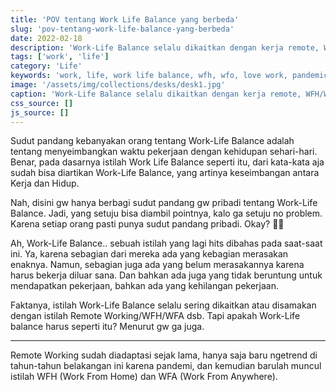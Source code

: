 ```yaml
---
title: 'POV tentang Work Life Balance yang berbeda'
slug: 'pov-tentang-work-life-balance-yang-berbeda'
date: 2022-02-18
description: 'Work-Life Balance selalu dikaitkan dengan kerja remote, WFH/WFA. Tapi apakah harus seperti itu? Ga juga. Lalu, bagaimana kita bisa menciptakan Work-Life Balance itu sendiri?'
tags: ['work', 'life']
category: 'Life'
keywords: 'work, life, work life balance, wfh, wfo, love work, pandemic'
image: '/assets/img/collections/desks/desk1.jpg'
caption: 'Work-Life Balance selalu dikaitkan dengan kerja remote, WFH/WFA. Tapi apakah harus seperti itu? Ga juga. Lalu, bagaimana kita bisa menciptakan Work-Life balance itu sendiri?'
css_source: []
js_source: []
---
```


Sudut pandang kebanyakan orang tentang Work-Life Balance adalah tentang menyeimbangkan waktu pekerjaan dengan kehidupan sehari-hari. Benar, pada dasarnya istilah Work Life Balance seperti itu, dari kata-kata aja sudah bisa diartikan Work-Life Balance, yang artinya keseimbangan antara Kerja dan Hidup.

Nah, disini gw hanya berbagi sudut pandang gw pribadi tentang Work-Life Balance. Jadi, yang setuju bisa diambil pointnya, kalo ga setuju no problem. Karena setiap orang pasti punya sudut pandang pribadi. Okay? 🙆🏻

Ah, Work-Life Balance.. sebuah istilah yang lagi hits dibahas pada saat-saat ini. Ya, karena sebagian dari mereka ada yang kebagian merasakan enaknya. Namun, sebagian juga ada yang belum merasakannya karena harus bekerja diluar sana. Dan bahkan ada juga yang tidak beruntung untuk mendapatkan pekerjaan, bahkan ada yang kehilangan pekerjaan.

Faktanya, istilah Work-Life Balance selalu sering dikaitkan atau disamakan dengan istilah Remote Working/WFH/WFA dsb. Tapi apakah Work-Life balance harus seperti itu? Menurut gw ga juga.

---

Remote Working sudah diadaptasi sejak lama, hanya saja baru ngetrend di tahun-tahun belakangan ini karena pandemi, dan kemudian barulah muncul istilah WFH (Work From Home) dan WFA (Work From Anywhere).
